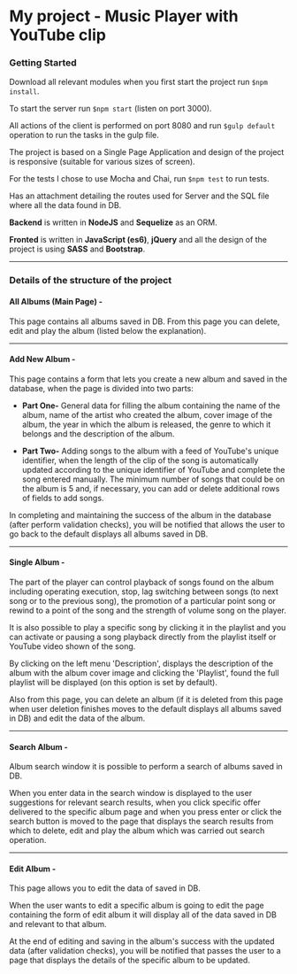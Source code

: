 # My project - Music Player with YouTube clip

### Getting Started

Download all relevant modules when you first start the project run `$npm install`.

To start the server run `$npm start` (listen on port 3000).

All actions of the client is performed on port 8080 and run `$gulp default` operation to run the tasks in the gulp file.

The project is based on a Single Page Application and design of the project is responsive (suitable for various sizes of screen).

For the tests I chose to use Mocha and Chai, run `$npm test` to run tests.

Has an attachment detailing the routes used for Server and the SQL file where all the data found in DB.

**Backend** is written in **NodeJS** and **Sequelize** as an ORM.

**Fronted** is written in **JavaScript (es6)**, **jQuery** and all the design of the project is using **SASS** and **Bootstrap**.
_______________

### Details of the structure of the project
#### All Albums (Main Page) -
This page contains all albums saved in DB. From this page you can delete, edit and play the album (listed below the explanation).
_______________

#### Add New Album -
This page contains a form that lets you create a new album and saved in the database, when the page is divided into two parts:
* **Part One-** General data for filling the album containing the name of the album, name of the artist who created the album, cover image of the album, the year in which the album is released, the genre to which it belongs and the description of the album.

* **Part Two-** Adding songs to the album with a feed of YouTube's unique identifier, when the length of the clip of the song is automatically updated according to the unique identifier of YouTube and complete the song entered manually.
The minimum number of songs that could be on the album is 5 and, if necessary, you can add or delete additional rows of fields to add songs.

In completing and maintaining the success of the album in the database (after perform validation checks), you will be notified that allows the user to go back to the default displays all albums saved in DB.
_______________

#### Single Album -
The part of the player can control playback of songs found on the album including operating execution, stop, lag switching between songs (to next song or to the previous song), the promotion of a particular point song or rewind to a point of the song and the strength of volume song on the player.

It is also possible to play a specific song by clicking it in the playlist and you can activate or pausing a song playback directly from the playlist itself or YouTube video shown of the song.

By clicking on the left menu 'Description', displays the description of the album with the album cover image and clicking the 'Playlist', found the full playlist will be displayed (on this option is set by default).

Also from this page, you can delete an album (if it is deleted from this page when user deletion finishes moves to the default displays all albums saved in DB) and edit the data of the album.
_______________

#### Search Album -
Album search window it is possible to perform a search of albums saved in DB.

When you enter data in the search window is displayed to the user suggestions for relevant search results, when you click specific offer delivered to the specific album page and when you press enter or click the search button is moved to the page that displays the search results from which to delete, edit and play the album which was carried out search operation.
_______________

#### Edit Album -
This page allows you to edit the data of saved in DB.

When the user wants to edit a specific album is going to edit the page containing the form of edit album it will display all of the data saved in DB and relevant to that album.

At the end of editing and saving in the album's success with the updated data (after validation checks), you will be notified that passes the user to a page that displays the details of the specific album to be updated.